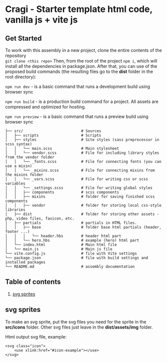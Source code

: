 # Cragi - Starter template html code, vanilla js + vite js

## Get Started

To work with this assembly in a new project, clone the entire contents of the repository <br>
`git clone <this repo>`
Then, from the root of the project `npm i`, which will install all the dependencies in package.json.
After that, you can use of the proposed build commands (the resulting files go to the **dist** folder in the root directory): <br>

`npm run dev` - is a basic command that runs a development build using browser sync

`npm run build` - is a production build command for a project. All assets are compressed and optimized for hosting.

`npm run preview` - is a basic command that runs a preview build using browser sync

```
├── src/                          # Sources
│   ├── scripts                   # Scripts
│   ├── styles                    # Site styles (sass preprocessor in scss syntax)
│   │   └── main.scss             # Main stylesheet
│   │   └── vendor.scss           # File for including library styles from the vendor folder
│   │   └── _fonts.scss           # File for connecting fonts (you can use a mixin)
│   │   └── _mixins.scss          # File for connecting mixins from the mixins folder
│   │   └── _vars.scss            # File for writing css or scss variables
│   │   └── _settings.scss        # File for writing global styles
│   │   ├── components            # scss components
│   │   ├── mixins                # folder for saving finished scss components
│   │   ├── vendor                # folder for storing local css-style libraries
│   ├── dist                      # folder for storing other assets - php, video files, favicon, etc.
│   ├── partials                  # partials in HTML files.
│   │   ├── base                  # folder base html partials (header, footer ...)
│   │   │   └── header.hbs        # header html part
│   │   └── hero.hbs              # example (hero) html part
│   └── index.html                # Main html file
│   └── main.js                   # Main js file
└── vite.config.js                # file with Vite settings
└── package.json                  # file with build settings and installed packages
└── README.md                     # assembly documentation
```

## Table of contents

1. [svg sprites](#svg-sprites)

## svg sprites

To make an svg sprite, put the svg files you need for the sprite in the **src/icons** folder. Other svg files just leave in the **dist/assets/img** folder.

Html output svg file, example:

```
<svg class="icon">
    <use xlink:href="#icon-example"></use>
</svg>
```
